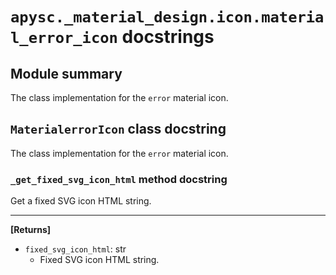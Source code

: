 # `apysc._material_design.icon.material_error_icon` docstrings

## Module summary

The class implementation for the `error` material icon.

## `MaterialerrorIcon` class docstring

The class implementation for the `error` material icon.

### `_get_fixed_svg_icon_html` method docstring

Get a fixed SVG icon HTML string.<hr>

**[Returns]**

- `fixed_svg_icon_html`: str
  - Fixed SVG icon HTML string.